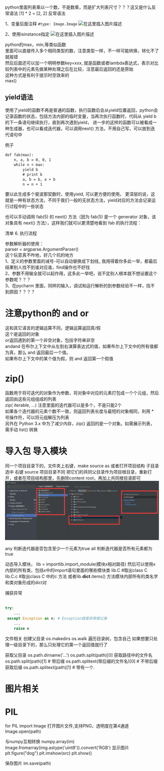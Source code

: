 python里面列表乘以一个数，不是数乘，而是扩大列表尺寸？？？这又是什么反常语法
[1] * 2 = [2, 2]
反常语法

1、变量后面注释 `#type: Image.Image`
![在这里插入图片描述](https://img-blog.csdnimg.cn/20201108111402524.png?x-oss-process=image/watermark,type_ZmFuZ3poZW5naGVpdGk,shadow_10,text_aHR0cHM6Ly9ibG9nLmNzZG4ubmV0L2huX2xnYw==,size_16,color_FFFFFF,t_70#pic_center)

2、使用isinstance指定
![在这里插入图片描述](https://img-blog.csdnimg.cn/20201115041028583.png?x-oss-process=image/watermark,type_ZmFuZ3poZW5naGVpdGk,shadow_10,text_aHR0cHM6Ly9ibG9nLmNzZG4ubmV0L2huX2xnYw==,size_16,color_FFFFFF,t_70#pic_center)
  
python的max，min,等类似函数   
里面可以直接传入多个相同类型的数，注意类型一样，不一样可能转换，转化不了就报错  
然后后面还可以加一个明明参数key=xxx, 就是函数或者lambda表达式，表示对比较列表中的元素先做某种处理之后在比较，注意最后返回的还是原始  
这种方式是有利于提示时空效率的  
max()

## yield语法
使用了yield的函数不再是普通的函数，执行函数后会从yield位置返回，python会记录函数的状态，包括方法内部的临时变量，当再次执行函数时，代码从 yield b 的下一条语句继续执行，直到再次遇到yield，
进一步的这样的函数可以被看成一种生成器，也可以看成迭代器，可以调用next() 方法，不用自己写，可以放到迭代语句中
   
例子   
```
def fab(max):
    n, a, b = 0, 0, 1
    while n < max:
        yield b
        # print b
        a, b = b, a + b
        n = n + 1
```
要以此生成多个斐波那契数时，使用yield, 可以更方便的使用。
更深层的说，这就是一种有状态方法，不同于我们一般的无状态方法，yield对应的方法会记录运行过程中的一些状态


也可以手动调用 fab(5) 的 next() 方法（因为 fab(5) 是一个 generator 对象，该对象具有 next() 方法），这样我们就可以更清楚地看到 fab 的执行流程：  

清单 6. 执行流程  

参数解析器的使用：  
parser = argparse.ArgumentParser()  
这个玩意真不咋地，好几个坑的地方  
1、定义的参数里面的减号-可以自动替换成下划线_  我用得着你多此一举，都最后结果别人找不到谁对应谁，find操作也不好找  
2、参数不用输全就可以起作用，这多此一举吧，说不定别人根本就不想设置这个参数呢？？？  
3、在pycharm 里面，同样的输入，调试和运行解析的到参数经验不一样，找不到原因？？？？  

# 注意python的 and or   
这和其它语言的逻辑运算不同，逻辑运算返回真/假  
这个是返回的对象  
or返回遇到的第一个非空对象，包括字符串非空  
andand 在布尔上下文中从左到右演算表达式的值，如果布尔上下文中的所有值都为真，那么 and 返回最后一个值。  
如果布尔上下文中的某个值为假，则 and 返回第一个假值  

# zip()
函数用于将可迭代的对象作为参数，将对象中对应的元素打包成一个个元组，然后返回由这些元组组成的列表  
zip( iterable, ...) 注意里面的迭代器可以是多个，不是只能2个  
如果各个迭代器的元素个数不一致，则返回列表长度与最短的对象相同，利用 * 号操作符，可以将元组解压为列表  
另外在 Python 3.x 中为了减少内存，zip() 返回的是一个对象。如需展示列表，需手动 list() 转换  

# 导入包 导入模块
同一个项目目录下的，文件夹上右键，make source as
或者打开项目结构 子目录选中 右键 source
项目目录不同 把它们的共同父目录作为项目根目录，重新打开，或者在项目结构那里，先删除content root，再加上共同根目录即可  
![](.python语法速查_images/698c93dc.png)  

any 判断迭代器是否包含至少一个元素为true
all 判断迭代器是否所有元素都为true


动态导入模块，
lib = importlib.import_module(模块x相对路径)
然后可以使用x内部的所有类，包括x中的import语句里面的哪些模块类
lib.C  #取出class C
lib.C.c  #取出class C 中的c 方法
或者lib.__dict__.items() 方法模块内部所有的类名字和类对象形成的dict对

捕获异常
```python

try:
    ...
 except Exception as e: # Exception就是异常根父类
    ... 
    raise e   
```
文件相关
创建父目录
 os.makedirs
os.walk 遍历目录树，包含自己
如果想要只处理一级目录下的，那么只处理它的第一个返回值就行了

获取父目录
os.path.dirname('...')
os.path.split(path)[0]
获取路径中的文件名
os.path.split(path)[1] # 带后缀
os.path.splitext(带后缀的文件名)[0] # 不带后缀 
获取后缀
os.path.splitext(path)[1] # 带有一个.

# 图片相关
# PIL
for PIL import Image
打开图片文件,支持PNG，透明度在第4通道
Image.open(path)

与numpy互相转换
numpy.array(im)
Image.fromarray(img.astype('uint8')).convert('RGB')
显示图片
 plt.figure("dog")
 plt.imshow(src)
 plt.show()

    
保存图片
im.save(path)